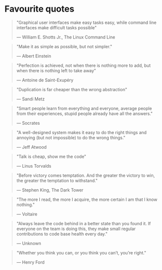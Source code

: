 # Favourite quotes

> "Graphical user interfaces make easy tasks easy, while command line interfaces
> make difficult tasks possible"
>
> ― William E. Shotts Jr., The Linux Command Line

> "Make it as simple as possible, but not simpler."
>
> ― Albert Einstein

> "Perfection is achieved, not when there is nothing more to add, but when there
> is nothing left to take away"
>
> ― Antoine de Saint-Exupéry

> "Duplication is far cheaper than the wrong abstraction"
>
> ― Sandi Metz

> "Smart people learn from everything and everyone, average people from their
> experiences, stupid people already have all the answers."
>
> ― Socrates

> "A well-designed system makes it easy to do the right things and annoying (but
> not impossible) to do the wrong things."
>
> ― Jeff Atwood

> "Talk is cheap, show me the code"
>
> ― Linus Torvalds

> "Before victory comes temptation. And the greater the victory to win, the
> greater the temptation to withstand."
>
> ― Stephen King, The Dark Tower

> "The more I read, the more I acquire, the more certain I am that I know
> nothing."
>
> ― Voltaire

> "Always leave the code behind in a better state than you found it. If everyone
> on the team is doing this, they make small regular contributions to code base
> health every day."
>
> ― Unknown

> "Whether you think you can, or you think you can’t, you’re right."
>
> ― Henry Ford
